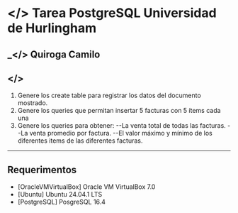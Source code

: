 
# </> Tarea PostgreSQL Universidad de Hurlingham
## _</> Quiroga Camilo

## </>

1. Genere los create table para registrar los datos del documento mostrado.
2. Genere los queries que permitan insertar 5 facturas con 5 ítems cada una 
3. Genere los queries para obtener: 
--La venta total de todas las facturas.
--La venta promedio por factura.
--El valor máximo y mínimo de los diferentes items de las diferentes facturas.

----

## Requerimentos

- [OracleVMVirtualBox]  Oracle VM VirtualBox 7.0
- [Ubuntu] Ubuntu 24.04.1 LTS
- [PostgreSQL]  PosgreSQL 16.4
